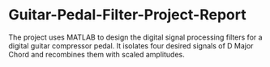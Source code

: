 # Guitar-Pedal-Filter-Project-Report

The project uses MATLAB to design the digital signal processing filters for a digital
guitar compressor pedal. It isolates four desired signals of D Major Chord and
recombines them with scaled amplitudes.
